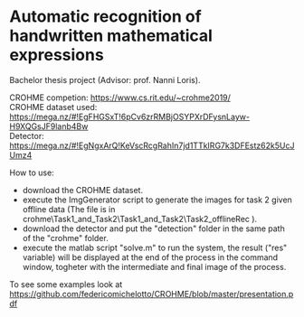 # Automatic recognition of handwritten mathematical expressions

Bachelor thesis project (Advisor: prof. Nanni Loris).

CROHME competion: https://www.cs.rit.edu/~crohme2019/  
CROHME dataset used: https://mega.nz/#!EgFHGSxT!6pCv6zrRMBjOSYPXrDFysnLayw-H9XQGsJF9lanb4Bw  
Detector: https://mega.nz/#!EgNgxArQ!KeVscRcgRahIn7jd1TTkIRG7k3DFEstz62k5UcJUmz4

How to use:
- download the CROHME dataset.
- execute the ImgGenerator script to generate the images for task 2 given offline data (The file is in crohme\Task1_and_Task2\Task1_and_Task2\Task2_offlineRec ).
- download the detector and put the "detection" folder in the same path of the "crohme" folder.
- execute the matlab script "solve.m" to run the system, the result ("res" variable) will be displayed at the end of the process in the command window, togheter with the intermediate and final image of the process.

To see some examples look at https://github.com/federicomichelotto/CROHME/blob/master/presentation.pdf
